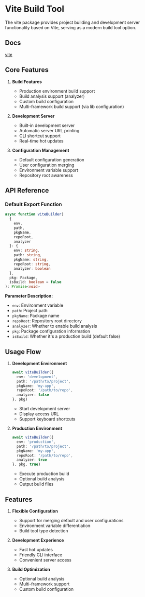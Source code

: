 # Vite Build Tool

The vite package provides project building and development server functionality based on Vite, serving as a modern build tool option.

## Docs

[vite](https://mopo-cli.vercel.app/extensions/vite)

## Core Features

1. **Build Features**
   - Production environment build support
   - Build analysis support (analyzer)
   - Custom build configuration
   - Multi-framework build support (via lib configuration)

2. **Development Server**
   - Built-in development server
   - Automatic server URL printing
   - CLI shortcut support
   - Real-time hot updates

3. **Configuration Management**
   - Default configuration generation
   - User configuration merging
   - Environment variable support
   - Repository root awareness

## API Reference

### Default Export Function

```typescript
async function viteBuilder(
  {
    env,
    path,
    pkgName,
    repoRoot,
    analyzer
  }: {
    env: string,
    path: string,
    pkgName: string,
    repoRoot: string,
    analyzer: boolean
  },
  pkg: Package,
  isBuild: boolean = false
): Promise<void>
```

**Parameter Description:**
- `env`: Environment variable
- `path`: Project path
- `pkgName`: Package name
- `repoRoot`: Repository root directory
- `analyzer`: Whether to enable build analysis
- `pkg`: Package configuration information
- `isBuild`: Whether it's a production build (default false)

## Usage Flow

1. **Development Environment**
   ```typescript
   await viteBuilder({
     env: 'development',
     path: '/path/to/project',
     pkgName: 'my-app',
     repoRoot: '/path/to/repo',
     analyzer: false
   }, pkg)
   ```
   - Start development server
   - Display access URL
   - Support keyboard shortcuts

2. **Production Environment**
   ```typescript
   await viteBuilder({
     env: 'production',
     path: '/path/to/project',
     pkgName: 'my-app',
     repoRoot: '/path/to/repo',
     analyzer: true
   }, pkg, true)
   ```
   - Execute production build
   - Optional build analysis
   - Output build files

## Features

1. **Flexible Configuration**
   - Support for merging default and user configurations
   - Environment variable differentiation
   - Build tool type detection

2. **Development Experience**
   - Fast hot updates
   - Friendly CLI interface
   - Convenient server access

3. **Build Optimization**
   - Optional build analysis
   - Multi-framework support
   - Custom build configuration